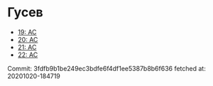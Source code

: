 # Гусев
- [19: AC](19.md)
- [20: AC](20.md)
- [21: AC](21.md)
- [22: AC](22.md)

Commit: 3fdfb9b1be249ec3bdfe6f4df1ee5387b8b6f636
 fetched at: 20201020-184719
